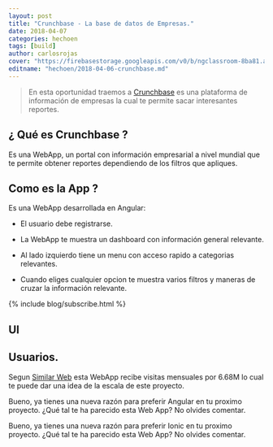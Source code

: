 ```yaml
---
layout: post
title: "Crunchbase - La base de datos de Empresas."
date: 2018-04-07
categories: hechoen
tags: [build]
author: carlosrojas
cover: "https://firebasestorage.googleapis.com/v0/b/ngclassroom-8ba81.appspot.com/o/posts%2F2018-04-06-crunchbase%2FHechoEnAngular.png?alt=media&token=43192945-4362-4ea6-b32e-ba4caf82f31e"
editname: "hechoen/2018-04-06-crunchbase.md"
---
```

> En esta oportunidad traemos a [Crunchbase](https://www.crunchbase.com) es una plataforma de información de empresas la cual te permite sacar interesantes reportes.

<amp-img width="1024" height="376" layout="responsive" src="https://firebasestorage.googleapis.com/v0/b/ngclassroom-8ba81.appspot.com/o/posts%2F2018-04-06-crunchbase%2FHechoEnAngular.png?alt=media&token=43192945-4362-4ea6-b32e-ba4caf82f31e"></amp-img>


## ¿ Qué es Crunchbase ?

Es una WebApp, un portal con información empresarial a nivel mundial que te permite obtener reportes dependiendo de los filtros que apliques.


## Como es la App ?

Es una WebApp desarrollada en Angular:

- El usuario debe registrarse.

- La WebApp te muestra un dashboard con información general relevante.

- Al lado izquierdo tiene un menu con acceso rapido a categorias relevantes.

- Cuando eliges cualquier opcion te muestra varios filtros y maneras de  cruzar la información relevante.

{% include blog/subscribe.html %}

## UI

<amp-img width="1276" height="599" layout="responsive" src="https://firebasestorage.googleapis.com/v0/b/ngclassroom-8ba81.appspot.com/o/posts%2F2018-04-06-crunchbase%2F1.png?alt=media&token=0a0cb5a3-17ff-4519-b497-029a527e0306"></amp-img>


<amp-img width="1279" height="601" layout="responsive" src="https://firebasestorage.googleapis.com/v0/b/ngclassroom-8ba81.appspot.com/o/posts%2F2018-04-06-crunchbase%2F2.png?alt=media&token=70be1da6-466f-4015-9a8a-51e69b487e6b"></amp-img>


<amp-img width="1277" height="592" layout="responsive" src="https://firebasestorage.googleapis.com/v0/b/ngclassroom-8ba81.appspot.com/o/posts%2F2018-04-06-crunchbase%2F3.png?alt=media&token=bf570a15-155e-4799-a1e5-1d865ebbd3a3"></amp-img>


## Usuarios.

Segun [Similar Web](https://www.similarweb.com/website/crunchbase.com) esta WebApp recibe visitas mensuales por 6.68M lo cual te puede dar una idea de la escala de este proyecto.

Bueno, ya tienes una nueva razón para preferir Angular en tu proximo proyecto. ¿Qué tal te ha parecido esta Web App? No olvides comentar.

Bueno, ya tienes una nueva razón para preferir Ionic en tu proximo proyecto. ¿Qué tal te ha parecido esta Web App? No olvides comentar.



